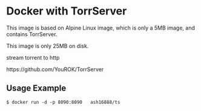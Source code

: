 
<h1>Docker with TorrServer</h1>
This image is based on Alpine Linux image, which is only a 5MB image, and contains TorrServer.

This image is only 25MB on disk.
 <p>
stream torrent to http <p>
https://github.com/YouROK/TorrServer

<h2>Usage Example</h2>
<pre><code class="language-bash">$ docker run -d -p 8090:8090   ash16888/ts </code></pre>


